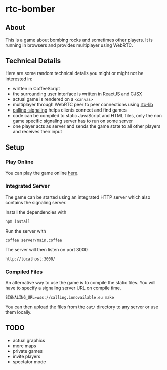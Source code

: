 # rtc-bomber

## About

This is a game about bombing rocks and sometimes other players. It is running
in browsers and provides multiplayer using WebRTC.

## Technical Details

Here are some random technical details you might or might not be interested in:

* written in CoffeeScript
* the surrounding user interface is written in ReactJS and CJSX
* actual game is rendered on a `<canvas>`
* multiplayer through WebRTC peer to peer connections using
  [rtc-lib](https://github.com/Innovailable/rtc-lib)
* [calling-signaling](https://github.com/Innovailable/calling-signaling) helps
  clients connect and find games
* code can be compiled to static JavaScript and HTML files, only the non game
  specific signaling server has to run on some server
* one player acts as server and sends the game state to all other players and
  receives their input

## Setup

### Play Online

You can play the game online [here](http://innovailable.github.io/rtc-bomber/).

### Integrated Server

The game can be started using an integrated HTTP server which also contains the
signaling server.

Install the dependencies with

    npm install

Run the server with

    coffee server/main.coffee

The server will then listen on port 3000

    http://localhost:3000/

### Compiled Files

An alternative way to use the game is to compile the static files. You will
have to specify a signaling server URL on compile time.

    SIGNALING_URL=wss://calling.innovailable.eu make

You can then upload the files from the `out/` directory to any server or use
them locally.

## TODO

* actual graphics
* more maps
* private games
* invite players
* spectator mode

